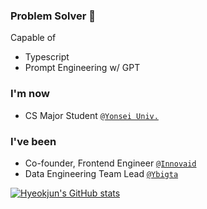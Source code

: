 ### Problem Solver 👋

Capable of
- Typescript
- Prompt Engineering w/ GPT

### I'm now

- CS Major Student [`@Yonsei Univ.`](https://cs.yonsei.ac.kr)

### I've been

- Co-founder, Frontend Engineer [`@Innovaid`](https://dentlink.io)
- Data Engineering Team Lead [`@Ybigta`](https://humane-attack-c9c.notion.site/YBIGTA-704f030fb94740d89be8e4cb59d0a681)



[![Hyeokjun's GitHub stats](https://github-readme-stats.vercel.app/api?username=ANTARES-KOR)](https://github.com/anuraghazra/github-readme-stats)

